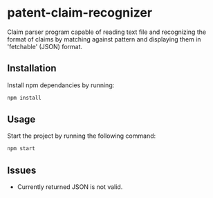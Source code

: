 # patent-claim-recognizer

Claim parser program capable of reading text file and recognizing the format of claims by matching against pattern and displaying them in 'fetchable' (JSON) format.

## Installation

Install npm dependancies by running:

```bash
npm install
```

## Usage

Start the project by running the following command:

```bash
npm start
```

## Issues

-   Currently returned JSON is not valid.
